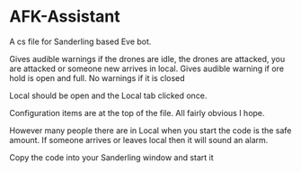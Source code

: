 # AFK-Assistant
A cs file for Sanderling based Eve bot.

Gives audible warnings if the drones are idle, the drones are attacked, you are attacked or someone new arrives in local.
Gives audible warning if ore hold is open and full. No warnings if it is closed

Local should be open and the Local tab clicked once.

Configuration items are at the top of the file. All fairly obvious I hope.

However many people there are in Local when you start the code is the safe amount. If someone arrives or leaves local then it will sound an alarm.

Copy the code into your Sanderling window and start it



